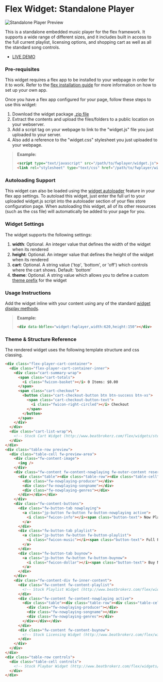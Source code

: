Flex Widget: Standalone Player
=============

![Standalone Player Preview](http://www.beatbrokerz.com/flex/widget/fwplayer/preview.png)

This is a standalone embedded music player for the flex framework. It supports a wide range of different sizes, and it includes built in access to the full current playlist, licensing options, and shopping cart as well as all the standard song controls.

* [LIVE DEMO](http://jsfiddle.net/beatbrokerz/ASL69/)

### Pre-requisites

This widget requires a flex app to be installed to your webpage in order for it to work. Refer to the [flex installation guide](http://www.beatbrokerz.com/flex/start) for more information on how to set up your own app.

Once you have a flex app configured for your page, follow these steps to use this widget:

1. Download the widget package [.zip file](https://github.com/beatbrokerz/flex-fwplayer/archive/master.zip)
2. Extract the contents and upload the files/folders to a public location on your webserver.
3. Add a script tag on your webpage to link to the "widget.js" file you just uploaded to your server.
4. Also add a reference to the "widget.css" stylesheet you just uploaded to your webpage.
 
> **Example:** 
> ```html
> <script type="text/javascript" src="/path/to/fwplayer/widget.js"></script>
> <link rel="stylesheet" type="text/css" href="/path/to/fwplayer/widget.css" />
> ```

### Autoloading Support

This widget can also be loaded using the [widget autoloader](http://www.beatbrokerz.com/flex/start/settings#autoloader) feature in your flex app settings. To autoload this widget, just enter the full url to your uploaded widget.js script into the autoloader section of your flex store configuration page. When autoloading this widget, all of its other resources (such as the css file) will automatically be added to your page for you.

### Widget Settings

The widget supports the following settings:

1. **width**: Optional. An integer value that defines the width of the widget when its rendered
2. **height**: Optional. An integer value that defines the height of the widget when its rendered
3. **cart**: Optional. A string value ('top', 'bottom', or 'off') which controls where the cart shows. Default: 'bottom'
4. **theme**: Optional. A string value which allows you to define a custom [theme prefix](http://www.beatbrokerz.com/flex/widgets/theming) for the widget
 
### Usage Instructions

Add the widget inline with your content using any of the standard [widget display methods](http://www.beatbrokerz.com/flex/widgets#display-methods). 

> **Example:** 
> ```html
> <div data-bbflex="widget:fwplayer,width:620,height:150"></div>
> ```

### Theme & Structure Reference

The rendered widget uses the following template structure and css classing.

```html
<div class="flex-player-cart-container">
  <div class="flex-player-cart-container-inner">
    <div class="cart-summary-wrap">
      <span class="cart-totals">
        <i class="fwicon-basket"></i> 0 Items: $0.00
      </span>
      <span class="cart-checkout">
        <button class="cart-checkout-button btn btn-success btn-xs">
          <span class="cart-checkout-button-text">
            <i class="fwicon-right-circled"></i> Checkout
          </span>
        </button>
      </span>
    </div>
  </div>
  <div class="cart-list-wrap">\
    <!-- Stock Cart Widget (http://www.beatbrokerz.com/flex/widgets/stock) -->
  </div>
</div>
<div class="table-row preview">
  <div class="table-cell fw-preview-area">
    <div class="fw-content-image">
      <img />
    </div>
    <div class="fw-content fw-content-nowplaying fw-outer-content reserved">
      <div class="table"><div class="table-row"><div class="table-cell">
        <div class="fw-nowplaying-producer"></div>
        <div class="fw-nowplaying-songname"></div>
        <div class="fw-nowplaying-genres"></div>
      </div></div></div>
    </div>
    <div class="fw-content-buttons">
      <div class="fw-button-tab nowplaying">
        <a class="jp-button fw-button fw-button-nowplaying active">
          <i class="fwicon-info"></i><span class="button-text"> Now Playing</span>
        </a>
      </div>
      <div class="fw-button-tab playlist">
        <a class="jp-button fw-button fw-button-playlist">
          <i class="fwicon-music"></i><span class="button-text"> Full Playlist</span>
        </a>
      </div>
      <div class="fw-button-tab buynow">
        <a class="jp-button fw-button fw-button-buynow">
          <i class="fwicon-dollar"></i><span class="button-text"> Buy Now</span>
        </a>
      </div>
    </div>
    <div class="fw-content-div fw-inner-content">
      <div class="fw-content fw-content-playlist">
        <!-- Stock Playlist Widget (http://www.beatbrokerz.com/flex/widgets/stock) -->
      </div>
      <div class="fw-content fw-content-nowplaying active">
        <div class="table"><div class="table-row"><div class="table-cell">
          <div class="fw-nowplaying-producer"></div>
          <div class="fw-nowplaying-songname"></div>
          <div class="fw-nowplaying-genres"></div>
        </div></div></div>
      </div>
      <div class="fw-content fw-content-buynow">
        <!-- Stock Licensing Widget (http://www.beatbrokerz.com/flex/widgets/stock) -->
      </div>
    </div>
  </div>
</div>
<div class="table-row controls">
  <div class="table-cell controls">
    <!-- Stock Playbar Widget (http://www.beatbrokerz.com/flex/widgets/stock) -->
  </div>
</div>
```
